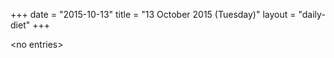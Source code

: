 +++
date = "2015-10-13"
title = "13 October 2015 (Tuesday)"
layout = "daily-diet"
+++

<p>&lt;no entries&gt;</p>